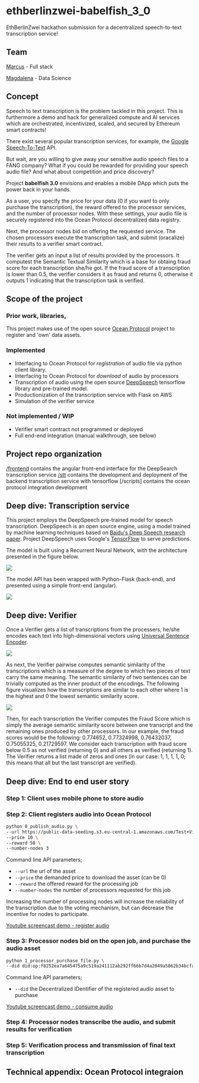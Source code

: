 # ethberlinzwei-babelfish_3_0
EthBerlinZwei hackathon submission for a decentralized speech-to-text transcription service!

## Team 

[Marcus](https://github.com/MarcusJones) - Full stack

[Magdalena](https://github.com/mtagda) - Data Science


## Concept

Speech to text transcription is the problem tackled in this project. This is furthermore a demo and hack for generalized compute and AI services which are orchestrated, incentivized, scaled, and secured by Ethereum smart contracts! 

There exist several popular transcription services, for example, the [Google Speech-To-Text](https://cloud.google.com/speech-to-text/) API. 

But wait, are you willing to give away your sensitive audio speech files to a FANG company? What if you could be rewarded for providing your speech audio file? And what about competition and price discovery? 

Project **babelfish 3.0** envisions and enables a mobile DApp which puts the power back in your hands. 

As a user, you specify the price for your data (0 if you want to only purchase the transcription), the reward offered to the processor services, and the number of processor nodes. With these settings, your audio file is securely registered into the Ocean Protocol decentralized data registry. 

Next, the processor nodes bid on offering the requested service. The chosen processors execute the transcription task, and submit (oracalize) their results to a verifier smart contract. 

The verifier gets an input a list of results provided by the processors. It computest the Semantic Textual Similarity which is a base for obtaing fraud score for each transcription she/he got. If the fraud score of a transcription is lower than 0.5, the verifier considers it as fraud and returns 0, otherwise it outputs 1 indicating that the transcription task is verified. 

## Scope of the project

### Prior work, libraries, 
This project makes use of the open source [Ocean Protocol](https://oceanprotocol.com/) project to register and 'own' data assets. 

### Implemented

 * Interfacing to Ocean Protocol for *registration* of audio file via python client library. 
 * Interfacing to Ocean Protocol for *download* of audio by processors
 * Transcription of audio using the open source [DeepSpeech](https://github.com/mozilla/DeepSpeech) tensorflow library and pre-trained model.
 * Productionization of the transcription service with Flask on AWS
 * Simulation of the verifier service
 
### Not implemented / WIP

 * Verifier smart contract not programmed or deployed
 * Full end-end integration (manual walkthrough, see below)

## Project repo organization

[/frontend](/frontend) contains the angular front-end interface for the DeepSearch transcription service
[/stt](/stt) contains the development and deployment of the backend transcription service with tensorflow
[/scripts] contains the ocean protocol integration development
 
## Deep dive: Transcription service

This project employs the DeepSpeech pre-trained model for speech transcription. DeepSpeech is an open source engine, using a model trained by machine learning techniques based on [Baidu's Deep Speech research paper](https://arxiv.org/abs/1412.5567). Project DeepSpeech uses Google's [TensorFlow](https://www.tensorflow.org/) to serve predictions. 

The model is built using a Recurrent Neural Network, with the architecture presented in the figure below. 

![](images/deepspeechrnn.png)

The model API has been wrapped with Python-Flask (back-end), and presented using a simple front-end (angular). 

![](images/frontend.png)
 
## Deep dive: Verifier

Once a Verifier gets a list of transcriptions from the processers, he/she encodes each text into high-dimensional vectors using [Universal Sentence Encoder](https://static.googleusercontent.com/media/research.google.com/en//pubs/archive/46808.pdf). 

![](images/emb.png)

As next, the Verifier pairwise computes semantic similarity of the transcriptions which is a measure of the degree to which two pieces of text carry the same meaning. The semantic similarity of two sentences can be trivially computed as the inner product of the encodings. The following figure visualizes how the transcriptions are similar to each other where 1 is the highest and 0 the lowest semantic similarity score. 

![](images/similarity_stt.png)

Then, for each transcription the Verifier computes the Fraud Score which is simply the average semantic similarity score between one transcript and the remaining ones produced by other processors. In our example, the fraud scores would be the following: 0.774652, 0.77324998, 0.76432037, 0.75055325, 0.21729597. We consider each transcription with fraud score below 0.5 as not verified (returning 0) and all others as verified (returning 1). The Verifier returns a list made of zeros and ones (in our case: 1, 1, 1, 1, 0; this means that all but the last transcript are verified). 

## Deep dive: End to end user story

### Step 1: Client uses mobile phone to store audio

### Step 2: Client registers audio into Ocean Protocol

```bash
python 0_publish_audio.py \
--url https://public-data-seeding.s3.eu-central-1.amazonaws.com/Test+Video+/testcoffeeshort.wav \
--price 10 \
--reward 50 \
--number-nodes 3

```

Command line API parameters;
- `--url` the url of the asset
- `--price` the demanded price to download the asset (can be 0)
- `--reward` the offered reward for the processing job
- `--number-nodes` the number of processors requested for this job

Increasing the number of processing nodes will increase the reliability of the transcription due to the voting mechanism, but can decrease the incentive for nodes to participate. 

[Youtube screencast demo - register audio](https://www.youtube.com/watch?v=cwy1cI4TBOo&feature=youtu.be)

### Step 3: Processor nodes bid on the open job, and purchase the audio asset

```bash
python 1_processor_purchase_file.py \
--did did:op:f8252ea7a645475a9c519a241112ab292ff66b7d4a2049a5862b34bcfa507c30
```

Command line API parameters;
- `--did` the Decentralized IDentifier of the registered audio asset to purchase

[Youtube screencast demo - consume audio](https://www.youtube.com/watch?v=-7aANaSw7Xs&feature=youtu.be)

### Step 4: Processor nodes transcribe the audio, and submit results for verification



### Step 5: Verification process and transmission of final text transcription


## Technical appendix: Ocean Protocol integraion



